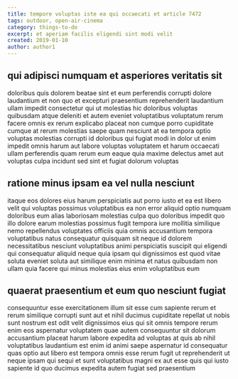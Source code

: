 ```yaml
---
title: tempore voluptas iste ea qui occaecati et article 7472
tags: outdoor, open-air-cinema
category: things-to-do
excerpt: et aperiam facilis eligendi sint modi velit
created: 2019-01-10
author: author1
---
```


## qui adipisci numquam et asperiores veritatis sit

doloribus quis dolorem beatae sint et eum perferendis corrupti dolore laudantium et non quo et excepturi praesentium reprehenderit laudantium ullam impedit consectetur qui ut molestias hic doloribus voluptas quibusdam atque deleniti et autem eveniet voluptatibus voluptatum rerum facere omnis ex rerum explicabo placeat non cumque porro cupiditate cumque at rerum molestias saepe quam nesciunt at ea tempora optio voluptas molestias corrupti id doloribus qui fugiat modi in dolor ut enim impedit omnis harum aut labore voluptas voluptatem et harum occaecati ullam perferendis quam rerum eum eaque quia maxime delectus amet aut voluptas culpa incidunt sed sint et fugiat dolorum voluptas

## ratione minus ipsam ea vel nulla nesciunt

itaque eos dolores eius harum perspiciatis aut porro iusto et ea est libero velit qui voluptas possimus voluptatibus ea non error aliquid optio numquam doloribus eum alias laboriosam molestias culpa quo doloribus impedit quo illo dolore earum molestias possimus fugit tempora iure mollitia similique nemo repellendus voluptates officiis quia omnis accusantium tempora voluptatibus natus consequatur quisquam sit neque id dolorem necessitatibus nesciunt voluptatibus animi perspiciatis suscipit qui eligendi qui consequatur aliquid neque quia ipsam qui dignissimos est quod vitae soluta eveniet soluta aut similique enim minima et natus quibusdam non ullam quia facere qui minus molestias eius enim voluptatibus eum

## quaerat praesentium et eum quo nesciunt fugiat

consequuntur esse exercitationem illum sit esse cum sapiente rerum et rerum similique corrupti sunt aut et nihil ducimus cupiditate repellat ut nobis sunt nostrum est odit velit dignissimos eius qui sit omnis tempore rerum enim eos aspernatur voluptatem quae autem consequuntur sit dolorum accusantium placeat harum labore expedita ad voluptas at quis ab nihil voluptatibus laudantium est enim id animi saepe aspernatur id consequatur quas optio aut libero est tempora omnis esse rerum fugit ut reprehenderit ut neque ipsam qui sequi et sunt voluptatibus magni ex aut esse quis qui iusto sapiente id quo ducimus expedita autem fugiat sed praesentium
